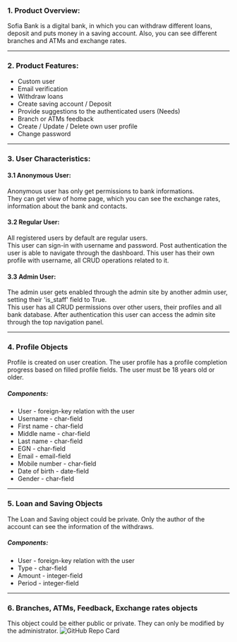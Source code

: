 ### 1. Product Overview:
Sofia Bank is a digital bank, in which you can withdraw different loans, deposit and puts money in a saving account. Also, you can see different branches and ATMs and exchange rates.

---
### 2. Product Features:  
- Custom user
- Email verification
- Withdraw loans
- Create saving account / Deposit
- Provide suggestions to the authenticated users (Needs)
- Branch or ATMs feedback
- Create / Update / Delete own user profile
- Change password
---
### 3. User Characteristics:  
#### 3.1 Anonymous User:
Anonymous user has only get permissions to bank informations.\
They can get view of home page, which you can see the exchange rates, information about the bank and contacts.
#### 3.2 Regular User:
All registered users by default are regular users.\
This user can sign-in with username and password. Post authentication the user is able to navigate through the dashboard. This user has their own profile with username, all CRUD operations related to it.
#### 3.3 Admin User:
The admin user gets enabled through the admin site by another admin user, setting their 'is_staff' field to True.\
This user has all CRUD permissions over other users, their profiles and all bank database. After authentication this user can access the admin site through the top navigation panel.

---
### 4. Profile Objects
Profile is created on user creation. The user profile has a profile completion progress based on filled profile fields. The user must be 18 years old or older.

##### Components:
- User - foreign-key relation with the user
- Username - char-field
- First name - char-field
- Middle name - char-field
- Last name - char-field
- EGN - char-field
- Email - email-field
- Mobile number - char-field
- Date of birth - date-field
- Gender - char-field

---
### 5. Loan and Saving Objects
The Loan and Saving object could be private. Only the author of the account can see the information of the withdraws.

##### Components:
- User - foreign-key relation with the user
- Type - char-field
- Amount - integer-field
- Period - integer-field

---
### 6. Branches, ATMs, Feedback, Exchange rates objects
This object could be either public or private. They can only be modified by the administrator.
![GitHub Repo Card](https://github-readme-stats.vercel.app/api?username=Evgeniy-Aleksiev&theme=codeSTACKr&show_icons=true)
